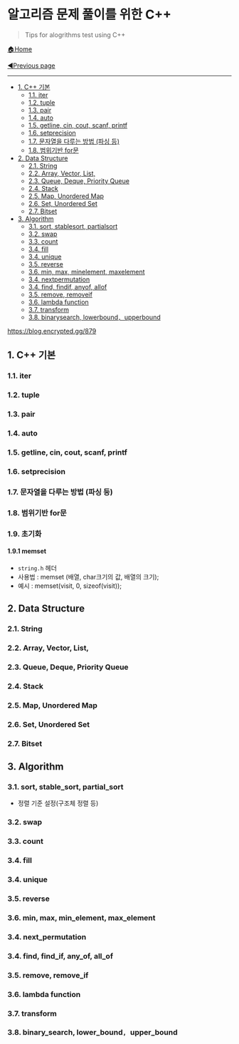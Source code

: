 # 알고리즘 문제 풀이를 위한 C++

>  Tips for alogrithms test using C++

[🏠Home](https://github.com/batboy118/Study_Note)

[◀Previous page ](./README.md)

---

<!-- TOC -->

- [1. C++ 기본](#1-c-기본)
    - [1.1. iter](#11-iter)
    - [1.2. tuple](#12-tuple)
    - [1.3. pair](#13-pair)
    - [1.4. auto](#14-auto)
    - [1.5. getline, cin, cout, scanf, printf](#15-getline-cin-cout-scanf-printf)
    - [1.6. setprecision](#16-setprecision)
    - [1.7. 문자열을 다루는 방법 (파싱 등)](#17-문자열을-다루는-방법-파싱-등)
    - [1.8. 범위기반 for문](#18-범위기반-for문)
- [2. Data Structure](#2-data-structure)
    - [2.1. String](#21-string)
    - [2.2. Array, Vector, List,](#22-array-vector-list)
    - [2.3. Queue, Deque, Priority Queue](#23-queue-deque-priority-queue)
    - [2.4. Stack](#24-stack)
    - [2.5. Map, Unordered Map](#25-map-unordered-map)
    - [2.6. Set, Unordered Set](#26-set-unordered-set)
    - [2.7. Bitset](#27-bitset)
- [3. Algorithm](#3-algorithm)
    - [3.1. sort, stablesort, partialsort](#31-sort-stablesort-partialsort)
    - [3.2. swap](#32-swap)
    - [3.3. count](#33-count)
    - [3.4. fill](#34-fill)
    - [3.4. unique](#34-unique)
    - [3.5. reverse](#35-reverse)
    - [3.6. min, max, minelement, maxelement](#36-min-max-minelement-maxelement)
    - [3.4. nextpermutation](#34-nextpermutation)
    - [3.4. find, findif, anyof, allof](#34-find-findif-anyof-allof)
    - [3.5. remove, removeif](#35-remove-removeif)
    - [3.6. lambda function](#36-lambda-function)
    - [3.7. transform](#37-transform)
    - [3.8. binarysearch, lowerbound`, `upperbound](#38-binarysearch-lowerbound-upperbound)

<!-- /TOC -->

https://blog.encrypted.gg/879



## 1. C++ 기본

### 1.1. iter

### 1.2. tuple

### 1.3. pair

### 1.4. auto

### 1.5. getline, cin, cout, scanf, printf

### 1.6. setprecision

### 1.7. 문자열을 다루는 방법 (파싱 등)

### 1.8. 범위기반 for문

### 1.9. 초기화

#### 1.9.1 memset

- `string.h` 헤더
- 사용법 : memset (배열, char크기의 값, 배열의 크기);
- 예시 : memset(visit, 0, sizeof(visit));



## 2. Data Structure

### 2.1. String

### 2.2. Array, Vector, List,

### 2.3. Queue, Deque, Priority Queue

### 2.4. Stack

### 2.5. Map, Unordered Map

### 2.6. Set, Unordered Set

### 2.7. Bitset



## 3. Algorithm

### 3.1. sort, stable_sort, partial_sort

- 정렬 기준 설정(구조체 정렬 등)

### 3.2. swap

### 3.3. count

### 3.4. fill

### 3.4. unique

### 3.5. reverse

### 3.6. min, max, min_element, max_element

### 3.4. next_permutation

### 3.4. find, find_if, any_of, all_of

### 3.5. remove, remove_if

### 3.6. lambda function

### 3.7. transform

### 3.8. binary_search, lower_bound`, `upper_bound

